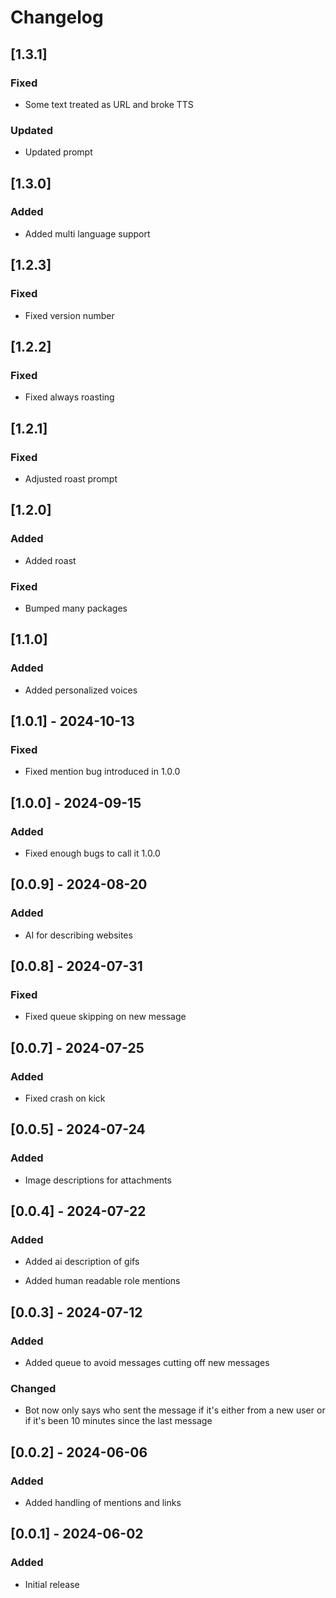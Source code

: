 # Changelog

## [1.3.1]

### Fixed

- Some text treated as URL and broke TTS

### Updated

- Updated prompt

## [1.3.0]

### Added

- Added multi language support

## [1.2.3]

### Fixed

- Fixed version number

## [1.2.2]

### Fixed

- Fixed always roasting

## [1.2.1]

### Fixed

- Adjusted roast prompt

## [1.2.0]

### Added

- Added roast

### Fixed

- Bumped many packages

## [1.1.0]

### Added

- Added personalized voices

## [1.0.1] - 2024-10-13

### Fixed

- Fixed mention bug introduced in 1.0.0

## [1.0.0] - 2024-09-15

### Added

- Fixed enough bugs to call it 1.0.0

## [0.0.9] - 2024-08-20

### Added

- AI for describing websites

## [0.0.8] - 2024-07-31

### Fixed

- Fixed queue skipping on new message

## [0.0.7] - 2024-07-25

### Added

- Fixed crash on kick

## [0.0.5] - 2024-07-24

### Added

- Image descriptions for attachments

## [0.0.4] - 2024-07-22

### Added

- Added ai description of gifs

- Added human readable role mentions

## [0.0.3] - 2024-07-12

### Added

- Added queue to avoid messages cutting off new messages

### Changed

- Bot now only says who sent the message if it's either from a new user or if it's been 10 minutes since the last message

## [0.0.2] - 2024-06-06

### Added

- Added handling of mentions and links

## [0.0.1] - 2024-06-02

### Added

- Initial release

